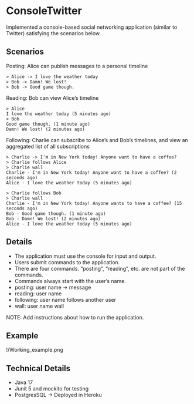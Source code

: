 ConsoleTwitter 
========================

Implemented a console-based social networking application (similar to Twitter) satisfying the scenarios below.

<h2>Scenarios</h2>

 Posting: Alice can publish messages to a personal timeline
 
```
> Alice -> I love the weather today
> Bob -> Damn! We lost!
> Bob -> Good game though.
```
 Reading: Bob can view Alice’s timeline
 
```
> Alice
I love the weather today (5 minutes ago)
> Bob
Good game though. (1 minute ago)
Damn! We lost! (2 minutes ago)
```

 Following: Charlie can subscribe to Alice’s and Bob’s timelines, and view an aggregated list of all subscriptions
 
```
> Charlie -> I'm in New York today! Anyone want to have a coffee?
> Charlie follows Alice
> Charlie wall
Charlie - I'm in New York today! Anyone want to have a coffee? (2 seconds ago)
Alice - I love the weather today (5 minutes ago)

> Charlie follows Bob
> Charlie wall
Charlie - I'm in New York today! Anyone wants to have a coffee? (15 seconds ago)
Bob - Good game though. (1 minute ago)
Bob - Damn! We lost! (2 minutes ago)
Alice - I love the weather today (5 minutes ago)
```

<h2>Details</h2>

* The application must use the console for input and output.
* Users submit commands to the application. 
* There are four commands. “posting”, “reading”, etc. are not part of the commands.
* Commands always start with the user’s name.
* posting: user name -> message
* reading: user name
* following: user name follows another user
* wall: user name wall 

NOTE: Add instructions about how to run the application.

<h2>Example</h2>

!/Working_example.png

<h2>Technical Details</h2>

* Java 17
* Junit 5 and mockito for testing
* PostgresSQL -> Deployed in Heroku
